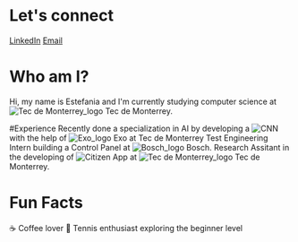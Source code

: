# Let's connect
[LinkedIn](https://www.linkedin.com/in/estefaniaperezy) [Email](mailto:estefperyeos@hotmail.com)

# Who am I?
Hi, my name is Estefania and I'm currently studying computer science at ![Tec de Monterrey_logo](https://github.com/EstefaniaPerezY/logos_bio/blob/main/tec_logo.png) Tec de Monterrey.

#Experience
Recently done a specialization in AI by developing a ![CNN](https://github.com/EstefaniaPerezY/TC3007C_AI_datos_II/blob/main/Reto/Reto2_Entrega_Final.ipynb) with the help of ![Exo_logo](https://github.com/EstefaniaPerezY/logos_bio/blob/main/exo_logo.webp) Exo at Tec de Monterrey 
Test Engineering Intern building a Control Panel at ![Bosch_logo](https://github.com/EstefaniaPerezY/logos_bio/blob/main/Bosch_logo.png) Bosch.
Research Assitant in the developing of ![Citizen App](https://github.com/EstefaniaPerezY/citizen_science_app) at ![Tec de Monterrey_logo](https://github.com/EstefaniaPerezY/logos_bio/blob/main/tec_logo.png) Tec de Monterrey.

# Fun Facts
:coffee: Coffee lover
🎾 Tennis enthusiast exploring the beginner level
